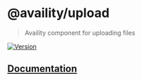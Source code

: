 # @availity/upload

> Availity component for uploading files

[![Version](https://img.shields.io/npm/v/@availity/upload.svg?style=for-the-badge)](https://www.npmjs.com/package/@availity/upload)

## [Documentation](https://availity.github.io/availity-react/components/upload)
